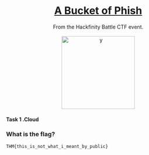 # <div align="center">[A Bucket of Phish](https://tryhackme.com/room/hfb1abucketofphish)</div>
<div align="center">From the Hackfinity Battle CTF event.</div>
<br>
<div align="center">
<img width="200" height="200" alt="y" src="https://github.com/user-attachments/assets/291aa038-defe-4674-9f97-d5165b60bcca" />
</div>


#### Task 1 .Cloud
### What is the flag?
```
THM{this_is_not_what_i_meant_by_public}
```
